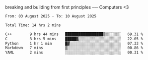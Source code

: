 breaking and building from first principles --- Computers <3

<!--START_SECTION:waka-->

```txt
From: 03 August 2025 - To: 10 August 2025

Total Time: 14 hrs 2 mins

C++        9 hrs 44 mins   █████████████████▒░░░░░░░   69.31 %
C          3 hrs 5 mins    █████▓░░░░░░░░░░░░░░░░░░░   22.05 %
Python     1 hr 1 min      █▓░░░░░░░░░░░░░░░░░░░░░░░   07.33 %
Markdown   7 mins          ▒░░░░░░░░░░░░░░░░░░░░░░░░   00.86 %
YAML       2 mins          ░░░░░░░░░░░░░░░░░░░░░░░░░   00.31 %
```

<!--END_SECTION:waka-->
